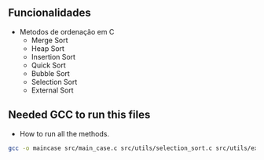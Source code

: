 ## Funcionalidades

- Metodos de ordenação em C
    - Merge Sort
    - Heap Sort
    - Insertion Sort
    - Quick Sort
    - Bubble Sort
    - Selection Sort
    - External Sort

## Needed GCC to run this files

- How to run all the methods.
```bash
gcc -o maincase src/main_case.c src/utils/selection_sort.c src/utils/external_sort.c src/utils/bubble_sort.c src/utils/print_array.c src/utils/create_array.c src/utils/create_quick.c src/utils/create_merge.c src/utils/create_heap.c src/utils/merge_sort.c src/utils/merge_block.c src/utils/sort_block.c src/utils/heap_sort.c src/utils/insertion_sort.c src/utils/quick_sort.c src/utils/bubble_sort_wtf.c -Isrc/include
```
